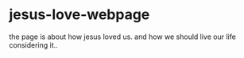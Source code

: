 # jesus-love-webpage
the page is about how jesus loved us. and how we should live our life considering it..
